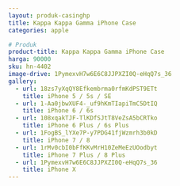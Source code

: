 ```yaml
---
layout: produk-casinghp
title: Kappa Kappa Gamma iPhone Case
categories: apple

# Produk
product-title: Kappa Kappa Gamma iPhone Case
harga: 90000
sku: hn-4402
image-drive: 1PymexvH7w6E6C8JJPXZI0Q-eHqQ7s_36
gallery:
  - url: 18zs7yXqQY8Efkembrma0rfmKdPST9ETt
    title: iPhone 5 / 5s / SE
  - url: 1-Aa0jbwXUF4-_uf9hKmTIapiTmC5DtIQ
    title: iPhone 6 / 6s
  - url: 108xqakTJF-TlKDfSJtT8VeZsA5bCRTko
    title: iPhone 6 Plus / 6s Plus
  - url: 1FogBS_lYXe7P-y7PDG41fjWzmrh3b0kD
    title: iPhone 7 / 8
  - url: 1rMv0cbI0bFfKKvMrH10ZeMeEzUOodbyt
    title: iPhone 7 Plus / 8 Plus
  - url: 1PymexvH7w6E6C8JJPXZI0Q-eHqQ7s_36
    title: iPhone X
---
```

